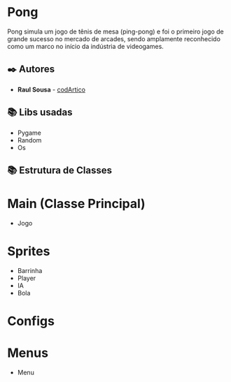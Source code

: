 # Pong

Pong simula um jogo de tênis de mesa (ping-pong) e foi o primeiro jogo de grande sucesso no mercado de arcades, sendo amplamente reconhecido como um marco no início da indústria de videogames.

## ✒️ Autores

* **Raul Sousa** - [codArtico](https://github.com/codArtico)

## 📚 Libs usadas

* Pygame
* Random
* Os

## 📚 Estrutura de Classes

# Main (Classe Principal)
  * Jogo
# Sprites
  * Barrinha
  * Player
  * IA
  * Bola
# Configs
# Menus
  * Menu
